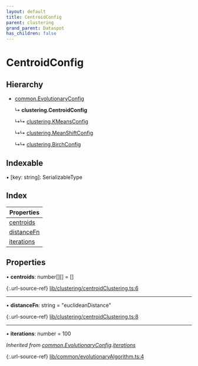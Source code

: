 ```yaml
---
layout: default
title: CentroidConfig
parent: clustering
grand_parent: Dataspot
has_children: false
---
```


# CentroidConfig

## Hierarchy

* [common.EvolutionaryConfig](common_evolutionaryconfig)

  ↳ **clustering.CentroidConfig**

  ↳↳ [clustering.KMeansConfig](clustering_kmeansconfig)

  ↳↳ [clustering.MeanShiftConfig](clustering_meanshiftconfig)

  ↳↳ [clustering.BirchConfig](clustering_birchconfig)

## Indexable

▪ [key: string]: SerializableType

## Index

| Properties |
|-----------|
| [centroids](#centroids) |
| [distanceFn](#distancefn) |
| [iterations](#iterations) |

## Properties

•  **centroids**: number[][] = []

{:.url-source-ref}
[lib/clustering/centroidClustering.ts:6](https://github.com/ascentcore/dataspot/blob/ab10b2a/lib/clustering/centroidClustering.ts#L6)

___

•  **distanceFn**: string = "euclideanDistance"

{:.url-source-ref}
[lib/clustering/centroidClustering.ts:8](https://github.com/ascentcore/dataspot/blob/ab10b2a/lib/clustering/centroidClustering.ts#L8)

___

•  **iterations**: number = 100

*Inherited from [common.EvolutionaryConfig](common_evolutionaryconfig).[iterations](common_evolutionaryconfig#iterations)*

{:.url-source-ref}
[lib/common/evolutionaryAlgorithm.ts:4](https://github.com/ascentcore/dataspot/blob/ab10b2a/lib/common/evolutionaryAlgorithm.ts#L4)
